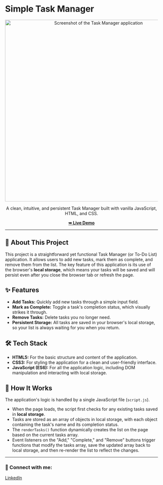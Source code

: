# Simple Task Manager

<div align="center">
  <img src="https://user-images.githubusercontent.com/your-username/your-repo/your-screenshot.png" alt="Screenshot of the Task Manager application" width="600"/>
</div>

<p align="center">
  A clean, intuitive, and persistent Task Manager built with vanilla JavaScript, HTML, and CSS.
</p>

<p align="center">
  <a href="https://adityapatil022.github.io/Minor-project/"><strong>➥ Live Demo</strong></a>
</p>

---

## 📖 About This Project

This project is a straightforward yet functional Task Manager (or To-Do List) application. It allows users to add new tasks, mark them as complete, and remove them from the list. The key feature of this application is its use of the browser's **local storage**, which means your tasks will be saved and will persist even after you close the browser tab or refresh the page.

## ✨ Features

-   **Add Tasks:** Quickly add new tasks through a simple input field.
-   **Mark as Complete:** Toggle a task's completion status, which visually strikes it through.
-   **Remove Tasks:** Delete tasks you no longer need.
-   **Persistent Storage:** All tasks are saved in your browser's local storage, so your list is always waiting for you when you return.

## 🛠️ Tech Stack

-   **HTML5:** For the basic structure and content of the application.
-   **CSS3:** For styling the application for a clean and user-friendly interface.
-   **JavaScript (ES6):** For all the application logic, including DOM manipulation and interacting with local storage.

## 🚀 How It Works

The application's logic is handled by a single JavaScript file (`script.js`).
-   When the page loads, the script first checks for any existing tasks saved in **local storage**.
-   Tasks are stored as an array of objects in local storage, with each object containing the task's name and its completion status.
-   The `renderTasks()` function dynamically creates the list on the page based on the current tasks array.
-   Event listeners on the "Add," "Complete," and "Remove" buttons trigger functions that modify the tasks array, save the updated array back to local storage, and then re-render the list to reflect the changes.

---

### 👤 Connect with me:

<p>
  <a href="https://www.linkedin.com/in/your-linkedin-profile/">LinkedIn</a>
</p>
